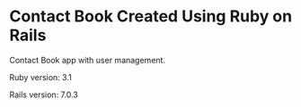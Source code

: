 # Contact Book Created Using Ruby on Rails

Contact Book app with user management.

Ruby version: 3.1

Rails version: 7.0.3
